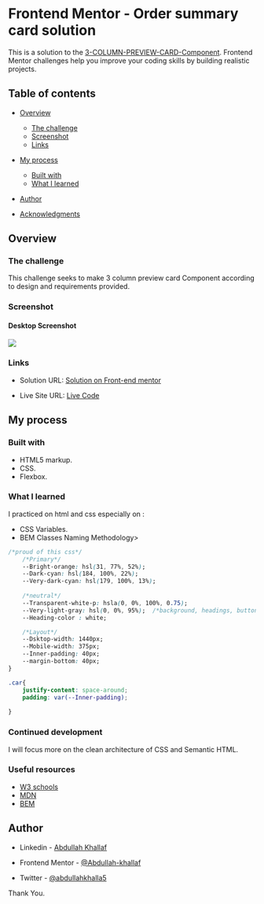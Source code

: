 # Frontend Mentor - Order summary card solution

This is a solution to the [3-COLUMN-PREVIEW-CARD-Component](https://www.frontendmentor.io/challenges/3column-preview-card-component-pH92eAR2-j). Frontend Mentor challenges help you improve your coding skills by building realistic projects. 

## Table of contents

- [Overview](#overview)
  - [The challenge](#the-challenge)
  - [Screenshot](#screenshot)
  - [Links](#links)
- [My process](#my-process)
  - [Built with](#built-with)
  - [What I learned](#what-i-learned)
 
- [Author](#author)
- [Acknowledgments](#acknowledgments)


## Overview

### The challenge
This challenge seeks to make 3 column preview card Component according to design and requirements provided. <br>

### Screenshot

#### Desktop Screenshot
![](images/screenshot.jpeg)


### Links

- Solution URL: [Solution on Front-end mentor](https://www.frontendmentor.io/solutions/preview-component-card-using-html-and-css-nSSginndV)

- Live Site URL: [Live Code](https://three-columns-preview-card-component.vercel.app/)

## My process

### Built with

- HTML5 markup.
- CSS.
- Flexbox.

### What I learned
I practiced on html and css especially on :

- CSS Variables.
- BEM Classes Naming Methodology>
```css
/*proud of this css*/
    /*Primary*/
    --Bright-orange: hsl(31, 77%, 52%);
    --Dark-cyan: hsl(184, 100%, 22%); 
    --Very-dark-cyan: hsl(179, 100%, 13%);
    
    /*neutral*/
    --Transparent-white-p: hsla(0, 0%, 100%, 0.75);
    --Very-light-gray: hsl(0, 0%, 95%);  /*background, headings, buttons*/
    --Heading-color : white;

    /*Layout*/
    --Dsktop-width: 1440px;
    --Mobile-width: 375px;
    --Inner-padding: 40px;
    --margin-bottom: 40px;
}

.car{
    justify-content: space-around;
    padding: var(--Inner-padding);
    
}

```
### Continued development

I will focus more on the clean architecture of CSS and Semantic HTML.


### Useful resources

- [W3 schools](https://www.w3schools.com/)
- [MDN](https://developer.mozilla.org/en-US/docs/Web/CSS)
- [BEM](http://getbem.com/introduction/)

## Author

- Linkedin - [Abdullah Khallaf](https://www.linkedin.com/in/abdullah-khallaf/)

- Frontend Mentor - [@Abdullah-khallaf](https://www.frontendmentor.io/profile/Abdullah-khallaf)

- Twitter - [@abdullahkhalla5](https://www.twitter.com/abdullahkhalla5)

Thank You.
